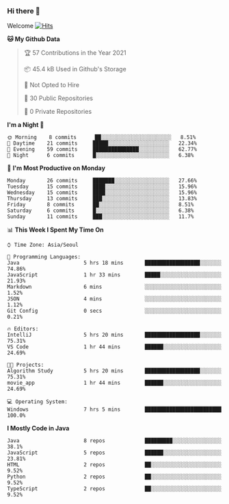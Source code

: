 ### Hi there 👋 

Welcome [![Hits](https://hits.seeyoufarm.com/api/count/incr/badge.svg?url=https%3A%2F%2Fgithub.com%2Fharry4455&count_bg=%2379C83D&title_bg=%23555555&icon=&icon_color=%23E7E7E7&title=hits&edge_flat=false)](https://hits.seeyoufarm.com)


<!--
**harry4455/harry4455** is a ✨ _special_ ✨ repository because its `README.md` (this file) appears on your GitHub profile.

Here are some ideas to get you started:

- 🔭 I’m currently working on ...
- 🌱 I’m currently learning ...
- 👯 I’m looking to collaborate on ...
- 🤔 I’m looking for help with ...
- 💬 Ask me about ...
- 📫 How to reach me: ...
- 😄 Pronouns: ...
- ⚡ Fun fact: ...
-->

<!--START_SECTION:waka-->
**🐱 My Github Data** 

> 🏆 57 Contributions in the Year 2021
 > 
> 📦 45.4 kB Used in Github's Storage 
 > 
> 🚫 Not Opted to Hire
 > 
> 📜 30 Public Repositories 
 > 
> 🔑 0 Private Repositories  
 > 
**I'm a Night 🦉** 

```text
🌞 Morning    8 commits      ██░░░░░░░░░░░░░░░░░░░░░░░   8.51% 
🌆 Daytime    21 commits     █████░░░░░░░░░░░░░░░░░░░░   22.34% 
🌃 Evening    59 commits     ███████████████░░░░░░░░░░   62.77% 
🌙 Night      6 commits      █░░░░░░░░░░░░░░░░░░░░░░░░   6.38%

```
📅 **I'm Most Productive on Monday** 

```text
Monday       26 commits     ███████░░░░░░░░░░░░░░░░░░   27.66% 
Tuesday      15 commits     ████░░░░░░░░░░░░░░░░░░░░░   15.96% 
Wednesday    15 commits     ████░░░░░░░░░░░░░░░░░░░░░   15.96% 
Thursday     13 commits     ███░░░░░░░░░░░░░░░░░░░░░░   13.83% 
Friday       8 commits      ██░░░░░░░░░░░░░░░░░░░░░░░   8.51% 
Saturday     6 commits      █░░░░░░░░░░░░░░░░░░░░░░░░   6.38% 
Sunday       11 commits     ███░░░░░░░░░░░░░░░░░░░░░░   11.7%

```


📊 **This Week I Spent My Time On** 

```text
⌚︎ Time Zone: Asia/Seoul

💬 Programming Languages: 
Java                     5 hrs 18 mins       ██████████████████░░░░░░░   74.86% 
JavaScript               1 hr 33 mins        █████░░░░░░░░░░░░░░░░░░░░   21.93% 
Markdown                 6 mins              ░░░░░░░░░░░░░░░░░░░░░░░░░   1.52% 
JSON                     4 mins              ░░░░░░░░░░░░░░░░░░░░░░░░░   1.12% 
Git Config               0 secs              ░░░░░░░░░░░░░░░░░░░░░░░░░   0.21%

🔥 Editors: 
IntelliJ                 5 hrs 20 mins       ██████████████████░░░░░░░   75.31% 
VS Code                  1 hr 44 mins        ██████░░░░░░░░░░░░░░░░░░░   24.69%

🐱‍💻 Projects: 
Algorithm Study          5 hrs 20 mins       ██████████████████░░░░░░░   75.31% 
movie_app                1 hr 44 mins        ██████░░░░░░░░░░░░░░░░░░░   24.69%

💻 Operating System: 
Windows                  7 hrs 5 mins        █████████████████████████   100.0%

```

**I Mostly Code in Java** 

```text
Java                     8 repos             █████████░░░░░░░░░░░░░░░░   38.1% 
JavaScript               5 repos             ██████░░░░░░░░░░░░░░░░░░░   23.81% 
HTML                     2 repos             ██░░░░░░░░░░░░░░░░░░░░░░░   9.52% 
Python                   2 repos             ██░░░░░░░░░░░░░░░░░░░░░░░   9.52% 
TypeScript               2 repos             ██░░░░░░░░░░░░░░░░░░░░░░░   9.52%

```



<!--END_SECTION:waka-->
